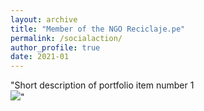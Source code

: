 ```yaml
---
layout: archive
title: "Member of the NGO Reciclaje.pe"
permalink: /socialaction/
author_profile: true
date: 2021-01
---
```

"Short description of portfolio item number 1<br/><img src='/images/500x300.png'>"

